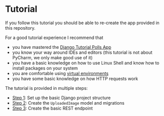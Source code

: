 # Tutorial
If you follow this tutorial you should be able to re-create the app provided in this repository.

For a good tutorial experience I recommend that
 * you have mastered the [Django Tutorial Polls App](https://docs.djangoproject.com/en/1.10/intro/tutorial01/)
 * you know your way around IDEs and editors (this tutorial is not about PyCharm, we only make good use of it)
 * you have a basic knowledge on how to use Linux Shell and know how to install packages on your system
 * you are comfortable using [virtual environments](http://docs.python-guide.org/en/latest/dev/virtualenvs/)
 * you have some basic knowledge on how HTTP requests work



The tutorial is provided in multiple steps:
 * [Step 1](step1.md): Set up the basic Django project structure
 * [Step 2](step2.md): Create the `UploadedImage` model and migrations
 * [Step 3](step3.md): Create the basic REST endpoint
 